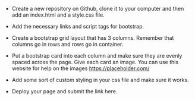 - Create a new repository on Github, clone it to your computer and then add an index.html and a style.css file. 
- Add the necessary links and script tags for bootstrap. 
- Create a bootstrap grid layout that has 3 columns. Remember that columns go in rows and rows go in container.
- Put a bootstrap card into each column and make sure they are evenly spaced across the page. Give each card an image. You can use this website for help on the images https://placeholder.com/

- Add some sort of custom styling in your css file and make sure it works.
- Deploy your page and submit the link here.

